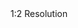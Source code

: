 <head>
  <link rel="stylesheet" href="https://unpkg.com/leaflet@1.9.4/dist/leaflet.css" integrity="sha256-p4NxAoJBhIIN+hmNHrzRCf9tD/miZyoHS5obTRR9BMY=" crossorigin="" />
  <link rel="stylesheet" href="../style.css">
  <script src="https://unpkg.com/leaflet@1.9.4/dist/leaflet.js" integrity="sha256-20nQCchB9co0qIjJZRGuk2/Z9VM+kNiyxNV1lvTlZBo=" crossorigin=""></script>
  <script src="../script.js"></script>
</head>
<div id="map" style="height:600px">
  <script>
    markers = [
      new Marker("Akhlo'Rohma", "tower", 1898, -1280),
      new Marker("Anyr'Nogur", "tower", -3351, 2234),
      new Marker("Av'Sal", "tower", -256, 1646),
      new Marker("The Black Jungle", "tower", 4428, 3274),
      new Marker("Capital Valley", "tower", 557, 1177),
      new Marker("The Carmine", "tower", -2562, 4839),
      new Marker("Casai", "tower", -2777, -1323),
      new Marker("The Island of Dawn", "tower", -1007, -4037),
      new Marker("The Island of Dusk", "tower", -2099, -3814),
      new Marker("Mt. Ebonfire", "tower", -2847, 211),
      new Marker("The Ebony Veldt", "tower", -2158, 1124),
      new Marker("Faehrcycle", "tower", 2595, -3331),
      new Marker("The Frozen Bite", "tower", 5461, -3027),
      new Marker("Grand Pike Canyon", "tower", 3855, -675),
      new Marker("Gulf of Drehmal", "tower", 460, -392),
      new Marker("North Heartwood", "tower", 1706, 2371),
      new Marker("Hellcrags", "tower", -4269, 6025),
      new Marker("Highfall Tundra", "tower", 5423, -1390),
      new Marker("Lorahn'Kahl", "tower", -1022, 4875),
      new Marker("South Heartwood", "tower", 1884, 3732),
      new Marker("Merijool", "tower", -1302, -944),
      new Marker("Nimahj Swamp", "tower", -2245, 2008),
      new Marker("North Tharxax", "tower", -1357, 1773),
      new Marker("Palisades Hearth", "tower", -156, 2548),
      new Marker("Purity Peaks", "tower", 2040, 607),
      new Marker("Sahd", "tower", 5014, 5627),
      new Marker("South Tharxax", "tower", -2454, 3659),
      new Marker("Spearhead Forest", "tower", 4125, 1195),
      new Marker("Veruhkt Plateau", "tower", 3953, -1884),
      new Marker("Mt. Yavhlix", "tower", 26907, -72)
    ];
    createMap("drehmal", "../maps/drehmal_1to2.png", 13824, 14734, -6144, 8191, 512, 512, 512, 1422, -5, 10, markers);
  </script>
</div>
1:2 Resolution
